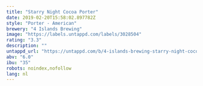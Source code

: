 ```yaml
---
title: "Starry Night Cocoa Porter"
date: 2019-02-20T15:58:02.897782Z
style: "Porter - American"
brewery: "4 Islands Brewing"
image: "https://labels.untappd.com/labels/3028504"
rating: "3.3"
description: ""
untappd_url: "https://untappd.com/b/4-islands-brewing-starry-night-cocoa-porter/3028504"
abv: "6.0"
ibu: "35"
robots: noindex,nofollow
lang: nl
---
```

